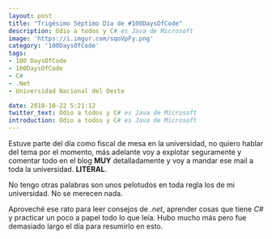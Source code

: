 ```yaml
---
layout: post
title: "Trigésimo Séptimo Día de #100DaysOfCode"
description: Odio a todos y C# es Java de Microsoft
image: 'https://i.imgur.com/sqoVpFy.png'
category: '100DaysOfCode'
tags: 
- 100 DaysOfCode
- 100DaysOfCode
- C#
- .Net
- Universidad Nacional del Oeste

date: 2018-10-22 5:21:12
twitter_text: Odio a todos y C# es Java de Microsoft
introduction: Odio a todos y C# es Java de Microsoft
---
```


Estuve parte del día como fiscal de mesa en la universidad, no quiero hablar del tema por el momento, más adelante voy a explotar seguramente y comentar todo en el blog **MUY** detalladamente y voy a mandar ese mail a toda la universidad. **LITERAL**. 

No tengo otras palabras son unos pelotudos en toda regla los de mi universidad. No se merecen nada.

Aproveché ese rato para leer consejos de *.net*, aprender cosas que tiene *C#* y practicar un poco a papel todo lo que leía. Hubo mucho más pero fue demasiado largo el día para resumirlo en esto.